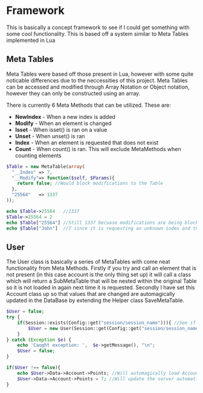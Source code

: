 Framework
=========

This is basically a concept framework to see if I could get something with some cool functionality. This is based off a system similar to Meta Tables implemented in Lua

## Meta Tables
Meta Tables were based off those present in Lua, however with some quite noticable differences due to the neccessities of this project. Meta Tables can be accessed and modified through Array Notation or Object notation, however they can only be constructed using an array. 

There is currently 6 Meta Methods that can be utilized. These are:
- **NewIndex**  - When a new index is added
- **Modify**    - When an element is changed
- **Isset**     - When isset() is ran on a value
- **Unset**     - When unset() is ran
- **Index**     - When an element is requested that does not exist
- **Count**     - When count() is ran. This will exclude MetaMethods when counting elements

```php
$Table = new MetaTable(array(
  "__Index" => 7,
  "__Modify"=> function($self, $Params){
    return false; //Would block modifications to the Table
  },
  "25564"   => 1337
));

echo $Table->25564   //1337
$Table->25564 = 2
echo $Table["25564"] //Still 1337 becuase modifications are being blocked by the Meta Method __Modify
echo $Table["John"]  //7 since it is requesting an unknown index and the default value is 7
```




## User
The User class is basically a series of MetaTables with come neat functionality from Meta Methods. Firstly if you try and call an element that is not present (in this case account is the only thing set up) it will call a class which will return a SubMetaTable that will be nested within the original Table so it is not loaded in again next time it is requested. Secondly I have set this Account class up so that values that are changed are automagically updated in the DataBase by extending the Helper class SaveMetaTable.

```php
$User = false;
try {
	if(Session::exists(Config::get("session/session_name"))){ //See if the User is authenticated. This value stores the UserID
    	$User = new User(Session::get(Config::get("session/session_name")));  //Construct the class
	}
} catch (Exception $e) {
    echo 'Caught exception: ',  $e->getMessage(), "\n";
    $User = false;
}

if($User !== false){
	echo $User->Data->Account->Points; //Will automagically load Account since not currently present
	$User->Data->Account->Points = 7; //Will update the server automatically
}
```
